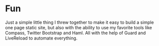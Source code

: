 # Fun

Just a simple little thing I threw together to make it easy to build a simple one page static site, but
also with the ability to use my favorite tools like Compass, Twitter Bootstrap and Haml.  All with the help
of Guard and LiveReload to automate everything.
